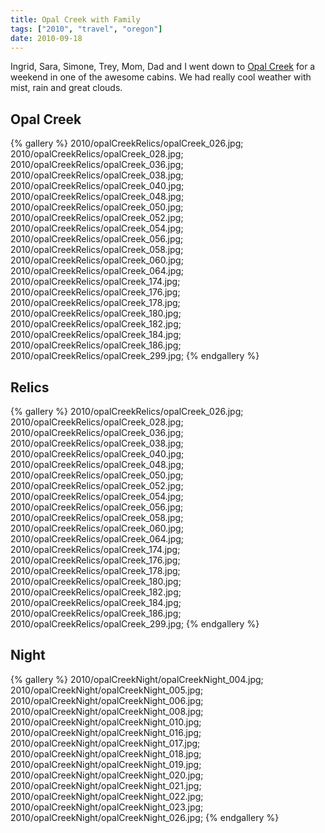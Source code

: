 ```yaml
---
title: Opal Creek with Family
tags: ["2010", "travel", "oregon"]
date: 2010-09-18
---
```

Ingrid, Sara, Simone, Trey, Mom, Dad and I went down to <a href="http://www.opalcreek.org">Opal Creek</a> for a weekend in one of the awesome cabins.  We had really cool weather with mist, rain and great clouds.


## Opal Creek

{% gallery %} 
2010/opalCreekRelics/opalCreek_026.jpg;
2010/opalCreekRelics/opalCreek_028.jpg;
2010/opalCreekRelics/opalCreek_036.jpg;
2010/opalCreekRelics/opalCreek_038.jpg;
2010/opalCreekRelics/opalCreek_040.jpg;
2010/opalCreekRelics/opalCreek_048.jpg;
2010/opalCreekRelics/opalCreek_050.jpg;
2010/opalCreekRelics/opalCreek_052.jpg;
2010/opalCreekRelics/opalCreek_054.jpg;
2010/opalCreekRelics/opalCreek_056.jpg;
2010/opalCreekRelics/opalCreek_058.jpg;
2010/opalCreekRelics/opalCreek_060.jpg;
2010/opalCreekRelics/opalCreek_064.jpg;
2010/opalCreekRelics/opalCreek_174.jpg;
2010/opalCreekRelics/opalCreek_176.jpg;
2010/opalCreekRelics/opalCreek_178.jpg;
2010/opalCreekRelics/opalCreek_180.jpg;
2010/opalCreekRelics/opalCreek_182.jpg;
2010/opalCreekRelics/opalCreek_184.jpg;
2010/opalCreekRelics/opalCreek_186.jpg;
2010/opalCreekRelics/opalCreek_299.jpg;
{% endgallery %}


## Relics

{% gallery %} 
2010/opalCreekRelics/opalCreek_026.jpg;
2010/opalCreekRelics/opalCreek_028.jpg;
2010/opalCreekRelics/opalCreek_036.jpg;
2010/opalCreekRelics/opalCreek_038.jpg;
2010/opalCreekRelics/opalCreek_040.jpg;
2010/opalCreekRelics/opalCreek_048.jpg;
2010/opalCreekRelics/opalCreek_050.jpg;
2010/opalCreekRelics/opalCreek_052.jpg;
2010/opalCreekRelics/opalCreek_054.jpg;
2010/opalCreekRelics/opalCreek_056.jpg;
2010/opalCreekRelics/opalCreek_058.jpg;
2010/opalCreekRelics/opalCreek_060.jpg;
2010/opalCreekRelics/opalCreek_064.jpg;
2010/opalCreekRelics/opalCreek_174.jpg;
2010/opalCreekRelics/opalCreek_176.jpg;
2010/opalCreekRelics/opalCreek_178.jpg;
2010/opalCreekRelics/opalCreek_180.jpg;
2010/opalCreekRelics/opalCreek_182.jpg;
2010/opalCreekRelics/opalCreek_184.jpg;
2010/opalCreekRelics/opalCreek_186.jpg;
2010/opalCreekRelics/opalCreek_299.jpg;
{% endgallery %}


## Night

{% gallery %} 
2010/opalCreekNight/opalCreekNight_004.jpg;
2010/opalCreekNight/opalCreekNight_005.jpg;
2010/opalCreekNight/opalCreekNight_006.jpg;
2010/opalCreekNight/opalCreekNight_008.jpg;
2010/opalCreekNight/opalCreekNight_010.jpg;
2010/opalCreekNight/opalCreekNight_016.jpg;
2010/opalCreekNight/opalCreekNight_017.jpg;
2010/opalCreekNight/opalCreekNight_018.jpg;
2010/opalCreekNight/opalCreekNight_019.jpg;
2010/opalCreekNight/opalCreekNight_020.jpg;
2010/opalCreekNight/opalCreekNight_021.jpg;
2010/opalCreekNight/opalCreekNight_022.jpg;
2010/opalCreekNight/opalCreekNight_023.jpg;
2010/opalCreekNight/opalCreekNight_026.jpg;
{% endgallery %}
